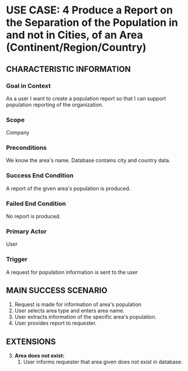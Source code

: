 # USE CASE: 4 Produce a Report on the Separation of the Population in and not in Cities, of an Area (Continent/Region/Country)

## CHARACTERISTIC INFORMATION

### Goal in Context

As a user I want to create a population report so that I can support population reporting of the organization.

### Scope

Company

### Preconditions

We know the area's name. Database contains city and country data.

### Success End Condition

A report of the given area's population is produced.

### Failed End Condition

No report is produced.

### Primary Actor

User

### Trigger

A request for population information is sent to the user

## MAIN SUCCESS SCENARIO

1. Request is made for information of area's population
2. User selects area type and enters area name.
3. User extracts information of the specific area's population.
4. User provides report to requester.

## EXTENSIONS

3. **Area does not exist:**
    1. User informs requester that area given does not exist in database.
